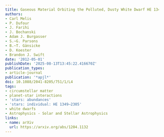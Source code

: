 ```yaml
---
title: Gaseous Material Orbiting the Polluted, Dusty White Dwarf HE 1349-2305
authors:
- Carl Melis
- P. Dufour
- J. Farihi
- J. Bochanski
- Adam J. Burgasser
- S.~G. Parsons
- B.~T. Gänsicke
- D. Koester
- Brandon J. Swift
date: '2012-05-01'
publishDate: '2025-08-13T13:45:22.416670Z'
publication_types:
- article-journal
publication: '*apjl*'
doi: 10.1088/2041-8205/751/1/L4
tags:
- circumstellar matter
- planet-star interactions
- 'stars: abundances'
- 'stars: individual: HE 1349–2305'
- white dwarfs
- Astrophysics - Solar and Stellar Astrophysics
links:
- name: arXiv
  url: https://arxiv.org/abs/1204.1132
---
```

